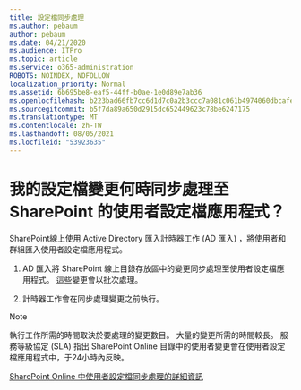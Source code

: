 ```yaml
---
title: 設定檔同步處理
ms.author: pebaum
author: pebaum
ms.date: 04/21/2020
ms.audience: ITPro
ms.topic: article
ms.service: o365-administration
ROBOTS: NOINDEX, NOFOLLOW
localization_priority: Normal
ms.assetid: 6b695be8-eaf5-44ff-b0ae-1e0d89e7ab36
ms.openlocfilehash: b223bad66fb7cc6d1d7c0a2b3ccc7a081c061b4974060dbcafec84dfb24eb782
ms.sourcegitcommit: b5f7da89a650d2915dc652449623c78be6247175
ms.translationtype: MT
ms.contentlocale: zh-TW
ms.lasthandoff: 08/05/2021
ms.locfileid: "53923635"
---
```

# <a name="when-do-my-profile-changes-sync-to-the-sharepoint-user-profile-application"></a>我的設定檔變更何時同步處理至 SharePoint 的使用者設定檔應用程式？

SharePoint線上使用 Active Directory 匯入計時器工作 (AD 匯入) ，將使用者和群組匯入使用者設定檔應用程式。 
  
1. AD 匯入將 SharePoint 線上目錄存放區中的變更同步處理至使用者設定檔應用程式。 這些變更會以批次處理。
    
2. 計時器工作會在同步處理變更之前執行。
    
> [!NOTE]
> 執行工作所需的時間取決於要處理的變更數目。 大量的變更所需的時間較長。 服務等級協定 (SLA) 指出 SharePoint Online 目錄中的使用者變更會在使用者設定檔應用程式中，于24小時內反映。 
  
[SharePoint Online 中使用者設定檔同步處理的詳細資訊](https://go.microsoft.com/fwlink/?linkid=875671)
  

